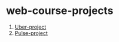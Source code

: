 # web-course-projects

1. [Uber-project](https://lucille81.github.io/web-course-projects/uber-project/src/)
2. [Pulse-project](https://lucille81.github.io/web-course-projects/pulse-project/dist/)